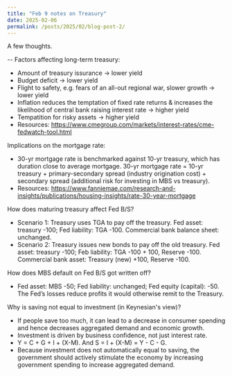 ```yaml
---
title: "Feb 9 notes on Treasury"
date: 2025-02-06
permalink: /posts/2025/02/blog-post-2/
---
```


A few thoughts.

--
Factors affecting long-term treasury:
- Amount of treasury issurance -> lower yield
- Budget deficit -> lower yield
- Flight to safety, e.g. fears of an all-out regional war, slower growth -> lower yield
- Inflation reduces the temptation of fixed rate returns & increases the likelihood of central bank raising interest rate -> higher yield 
- Tempatition for risky assets -> higher yield
- Resources: https://www.cmegroup.com/markets/interest-rates/cme-fedwatch-tool.html

Implications on the mortgage rate: 
- 30-yr mortgage rate is benchmarked against 10-yr treasury, which has duration close to average mortgage. 30-yr mortgage rate = 10-yr treasury + primary-secondary spread (industry origination cost) + secondary spread (additional risk for investing in MBS vs treasury). 
- Resources: https://www.fanniemae.com/research-and-insights/publications/housing-insights/rate-30-year-mortgage

How does maturing treasury affect Fed B/S?
- Scenario 1: Treasury uses TGA to pay off the treasury. Fed asset: treasury -100; Fed liability: TGA -100. Commercial bank balance sheet: unchanged.
- Scenario 2: Treasury issues new bonds to pay off the old treasury. Fed asset: treasury -100; Feb liability: TGA -100 + 100, Reserve -100. Commercial bank asset: Treasury (new) +100, Reserve -100.

How does MBS default on Fed B/S got written off?
- Fed asset: MBS -50; Fed liability: unchanged; Fed equity (capital): -50. The Fed’s losses reduce profits it would otherwise remit to the Treasury.

Why is saving not equal to investment (in Keynesian's view)?
- If people save too much, it can lead to a decrease in consumer spending and hence decreases aggregated demand and economic growth.
- Investment is driven by business confidence, not just interest rate.
- Y = C + G + I + (X-M). And S = I + (X-M) = Y - C - G.
- Because investment does not automatically equal to saving, the government should actively stimulate the economy by increasing government spending to increase aggregated demand. 

